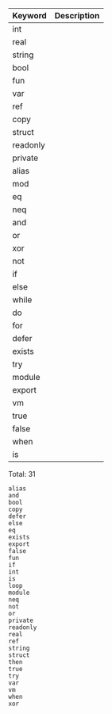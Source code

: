 
| Keyword  | Description |
| -------- | ----------- |
| int      |             |
| real     |             |
| string   |             |
| bool     |             |
| fun      |             |
| var      |             |
| ref      |             |
| copy     |             |
| struct   |             |
| readonly |             |
| private  |             |
| alias    |             |
| mod      |             |
| eq       |             |
| neq      |             |
| and      |             |
| or       |             |
| xor      |             |
| not      |             |
| if       |             |
| else     |             |
| while    |             |
| do       |             |
| for      |             |
| defer    |             |
| exists   |             |
| try      |             |
| module   |             |
| export   |             |
| vm       |             |
| true     |             |
| false    |             |
| when     |             |
| is       |             |


Total: 31

```
alias
and
bool
copy
defer
else
eq
exists
export
false
fun
if
int
is
loop
module
neq
not
or
private
readonly
real
ref
string
struct
then
true
try
var
vm
when
xor
```